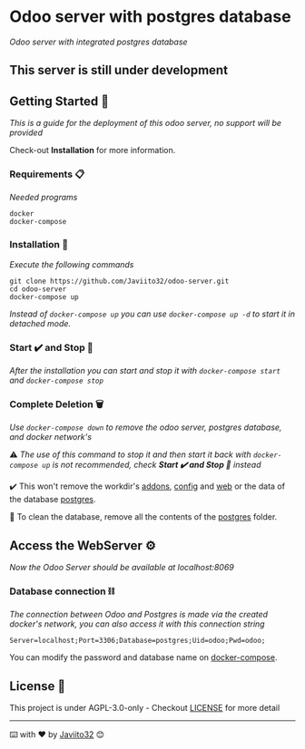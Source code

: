 # Odoo server with postgres database

_Odoo server with integrated postgres database_

## This server is still under development

## Getting Started 🚀

_This is a guide for the deployment of this odoo server, no support will be provided_

Check-out **Installation** for more information.


### Requirements 📋

_Needed programs_

```
docker
docker-compose
```

### Installation 🔧

_Execute the following commands_

```
git clone https://github.com/Javiito32/odoo-server.git
cd odoo-server
docker-compose up
```
_Instead of ```docker-compose up``` you can use ```docker-compose up -d``` to start it in detached mode._

### Start ✔️ and Stop 🛑
_After the installation you can start and stop it with ```docker-compose start``` and ```docker-compose stop```_

### Complete Deletion 🗑️
_Use ```docker-compose down``` to remove the odoo server, postgres database, and docker network's_

⚠️ _The use of this command to stop it and then start it back with ```docker-compose up``` is not recommended, check ***Start ✔️ and Stop 🛑*** instead_

✔️ This won't remove the workdir's [addons](odoo/addons), [config](odoo/config) and [web](odoo/web) or the data of the database [postgres](postgres).

🧹 To clean the database, remove all the contents of the [postgres](postgres) folder.

## Access the WebServer ⚙️

_Now the Odoo Server should be available at localhost:8069_

### Database connection ⛓️

_The connection between Odoo and Postgres is made via the created docker's network, you can also access it with this connection string_

```
Server=localhost;Port=3306;Database=postgres;Uid=odoo;Pwd=odoo;
```
You can modify the password and database name on [docker-compose](docker-compose.yml).

## License 📄

This project is under AGPL-3.0-only - Checkout [LICENSE](LICENSE) for more detail

---
⌨️ with ❤️ by [Javiito32](https://github.com/Javiito32) 😊
